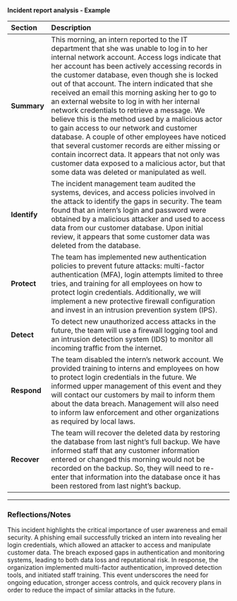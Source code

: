 **Incident report analysis - Example**

| Section   | Description |
| :----     | :---- |
| **Summary** | This morning, an intern reported to the IT department that she was unable to log in to her internal network account. Access logs indicate that her account has been actively accessing records in the customer database, even though she is locked out of that account. The intern indicated that she received an email this morning asking her to go to an external website to log in with her internal network credentials to retrieve a message. We believe this is the method used by a malicious actor to gain access to our network and customer database. A couple of other employees have noticed that several customer records are either missing or contain incorrect data. It appears that not only was customer data exposed to a malicious actor, but that some data was deleted or manipulated as well. |
| **Identify** | The incident management team audited the systems, devices, and access policies involved in the attack to identify the gaps in security. The team found that an intern’s login and password were obtained by a malicious attacker and used to access data from our customer database. Upon initial review, it appears that some customer data was deleted from the database. |
| **Protect** | The team has implemented new authentication policies to prevent future attacks: multi-factor authentication (MFA), login attempts limited to three tries, and training for all employees on how to protect login credentials. Additionally, we will implement a new protective firewall configuration and invest in an intrusion prevention system (IPS). |
| **Detect** | To detect new unauthorized access attacks in the future, the team will use a firewall logging tool and an intrusion detection system (IDS) to monitor all incoming traffic from the internet. |
| **Respond** | The team disabled the intern’s network account. We provided training to interns and employees on how to protect login credentials in the future. We informed upper management of this event and they will contact our customers by mail to inform them about the data breach. Management will also need to inform law enforcement and other organizations as required by local laws. |
| **Recover** | The team will recover the deleted data by restoring the database from last night’s full backup. We have informed staff that any customer information entered or changed this morning would not be recorded on the backup. So, they will need to re-enter that information into the database once it has been restored from last night’s backup. |

---

### Reflections/Notes

This incident highlights the critical importance of user awareness and email security. A phishing email successfully tricked an intern into revealing her login credentials, which allowed an attacker to access and manipulate customer data. The breach exposed gaps in authentication and monitoring systems, leading to both data loss and reputational risk. In response, the organization implemented multi-factor authentication, improved detection tools, and initiated staff training. This event underscores the need for ongoing education, stronger access controls, and quick recovery plans in order to reduce the impact of similar attacks in the future.